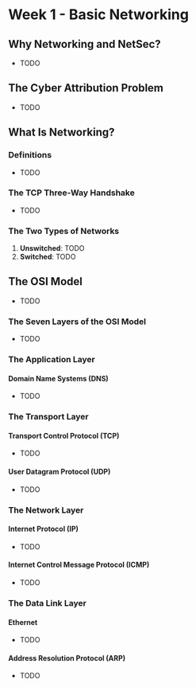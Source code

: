 # Week 1 - Basic Networking

## Why Networking and NetSec?
- TODO


## The Cyber Attribution Problem
- TODO


## What Is Networking?

### Definitions
- TODO

### The TCP Three-Way Handshake
- TODO

### The Two Types of Networks
1. __Unswitched__: TODO
2. __Switched__: TODO


## The OSI Model
- TODO

### The Seven Layers of the OSI Model
- TODO

### The Application Layer
#### Domain Name Systems (DNS)
- TODO

### The Transport Layer
#### Transport Control Protocol (TCP)
- TODO

#### User Datagram Protocol (UDP)
- TODO

### The Network Layer
#### Internet Protocol (IP)
- TODO

#### Internet Control Message Protocol (ICMP)
- TODO

### The Data Link Layer
#### Ethernet
- TODO

#### Address Resolution Protocol (ARP)
- TODO

